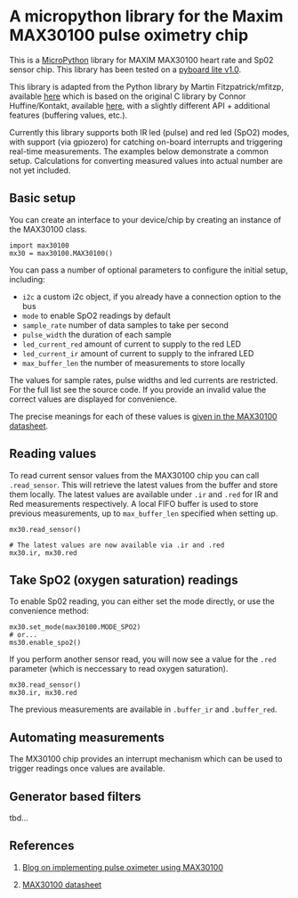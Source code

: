 # A micropython library for the Maxim MAX30100 pulse oximetry chip

This is a [MicroPython](http://micropython.org/) library for MAXIM MAX30100 heart rate and Sp02 sensor chip.
This library has been tested on a [pyboard lite v1.0](http://micropython.org/resources/pyblitev10ac-pinout.jpg).

This library is adapted from the Python library by Martin Fitzpatrick/mfitzp, available [here](https://github.com/mfitzp/max30100)
which is based on the original C library by Connor Huffine/Kontakt, available [here](https://github.com/kontakt/MAX30100),
with a slightly different API + additional features (buffering values, etc.).

Currently this library supports both IR led (pulse) and red led (SpO2) modes, with support (via gpiozero) for
catching on-board interrupts and triggering real-time measurements. The examples below demonstrate a common setup.
Calculations for converting measured values into actual number are not yet included.

## Basic setup

You can create an interface to your device/chip by creating an instance of the MAX30100 class.

    import max30100
    mx30 = max30100.MAX30100()

You can pass a number of optional parameters to configure the initial setup, including:

- `i2c` a custom i2c object, if you already have a connection option to the bus 
- `mode` to enable SpO2 readings by default
- `sample_rate` number of data samples to take per second
- `pulse_width` the duration of each sample
- `led_current_red` amount of current to supply to the red LED
- `led_current_ir` amount of current to supply to the infrared LED
- `max_buffer_len` the number of measurements to store locally

The values for sample rates, pulse widths and led currents are restricted. For the full list see the source code.
If you provide an invalid value the correct values are displayed for convenience.

The precise meanings for each of these values is [given in the MAX30100 datasheet](https://datasheets.maximintegrated.com/en/ds/MAX30100.pdf).

## Reading values

To read current sensor values from the MAX30100 chip you can call `.read_sensor`. This will retrieve the latest values
from the buffer and store them locally. The latest values are available under `.ir` and `.red` for IR and Red measurements
respectively. A local FIFO buffer is used to store previous measurements, up to `max_buffer_len` specified when setting up.

    mx30.read_sensor()

    # The latest values are now available via .ir and .red
    mx30.ir, mx30.red


## Take SpO2 (oxygen saturation) readings

To enable Sp02 reading, you can either set the mode directly, or use the convenience method:

    mx30.set_mode(max30100.MODE_SPO2)
    # or...
    ms30.enable_spo2()

If you perform another sensor read, you will now see a value for the `.red` parameter (which is neccessary to read
oxygen saturation).

    mx30.read_sensor()
    mx30.ir, mx30.red

The previous measurements are available in `.buffer_ir` and `.buffer_red`.

## Automating measurements 

The MX30100 chip provides an interrupt mechanism which can be used to trigger readings once values are available.

## Generator based filters

tbd... 

## References

1. [Blog on implementing pulse oximeter using MAX30100](https://morf.lv/implementing-pulse-oximeter-using-max30100)

1. [MAX30100 datasheet](https://datasheets.maximintegrated.com/en/ds/MAX30100.pdf)






